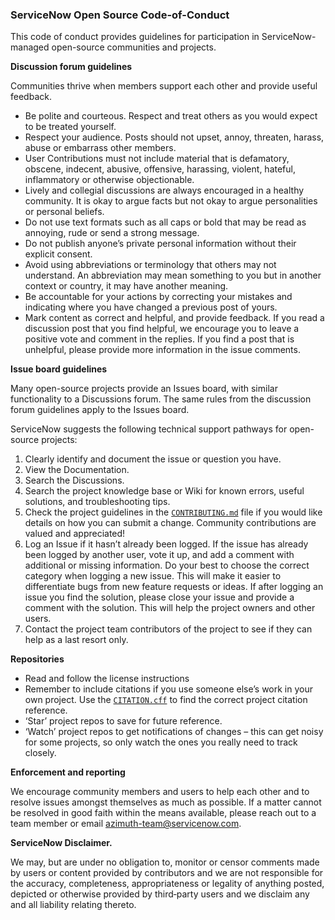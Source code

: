 ### ServiceNow Open Source Code-of-Conduct 

This code of conduct provides guidelines for participation in ServiceNow-managed open-source communities and projects. 

**Discussion forum guidelines**

Communities thrive when members support each other and provide useful feedback. 

- Be polite and courteous. Respect and treat others as you would expect to be treated yourself.
- Respect your audience. Posts should not upset, annoy, threaten, harass, abuse or embarrass other members.
- User Contributions must not include material that is defamatory, obscene, indecent, abusive, offensive, harassing, violent, hateful, inflammatory or otherwise objectionable.
- Lively and collegial discussions are always encouraged in a healthy community. It is okay to argue facts but not okay to argue personalities or personal beliefs.
- Do not use text formats such as all caps or bold that may be read as annoying, rude or send a strong message.
- Do not publish anyone’s private personal information without their explicit consent.
- Avoid using abbreviations or terminology that others may not understand. An abbreviation may mean something to you but in another context or country, it may have another meaning.
- Be accountable for your actions by correcting your mistakes and indicating where you have changed a previous post of yours.
- Mark content as correct and helpful, and provide feedback. If you read a discussion post that you find helpful, we encourage you to leave a positive vote and comment in the replies. If you find a post that is unhelpful, please provide more information in the issue comments.

**Issue board guidelines**

Many open-source projects provide an Issues board, with similar functionality to a Discussions forum. The same rules from the discussion forum guidelines apply to the Issues board. 

ServiceNow suggests the following technical support pathways for open-source projects:

1. Clearly identify and document the issue or question you have. 
2. View the Documentation.
3. Search the Discussions. 
4. Search the project knowledge base or Wiki for known errors, useful solutions, and troubleshooting tips. 
5. Check the project guidelines in the [`CONTRIBUTING.md`](CONTRIBUTING.md) file if you would like details on how you can submit a change. Community contributions are valued and appreciated!
6. Log an Issue if it hasn’t already been logged. If the issue has already been logged by another user, vote it up, and add a comment with additional or missing information. Do your best to choose the correct category when logging a new issue. This will make it easier to differentiate bugs from new feature requests or ideas. If after logging an issue you find the solution, please close your issue and provide a comment with the solution. This will help the project owners and other users.
7. Contact the project team contributors of the project to see if they can help as a last resort only. 

**Repositories**

- Read and follow the license instructions
- Remember to include citations if you use someone else’s work in your own project. Use the [`CITATION.cff`](CITATION.cff) to find the correct project citation reference. 
- ‘Star’ project repos to save for future reference.
- ‘Watch’ project repos to get notifications of changes – this can get noisy for some projects, so only watch the ones you really need to track closely. 

**Enforcement and reporting** 

We encourage community members and users to help each other and to resolve issues amongst themselves as much as possible. If a matter cannot be resolved in good faith within the means available, please reach out to a team member or email azimuth-team@servicenow.com.

**ServiceNow Disclaimer.**

We may, but are under no obligation to, monitor or censor comments made by users or content provided by contributors and we are not responsible for the accuracy, completeness, appropriateness or legality of anything posted, depicted or otherwise provided by third‑party users and we disclaim any and all liability relating thereto.
